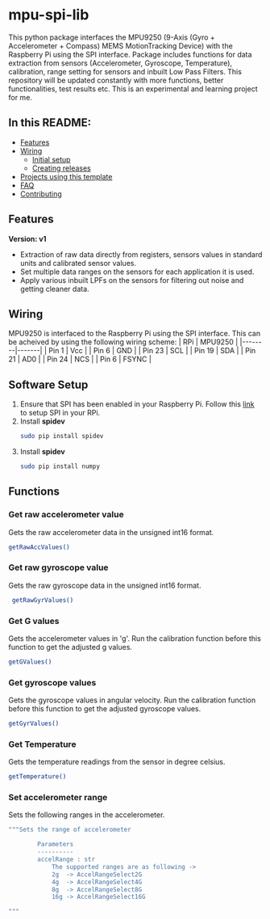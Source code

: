 # mpu-spi-lib
This python package interfaces the MPU9250 (9-Axis (Gyro + Accelerometer + Compass) MEMS MotionTracking Device) with the Raspberry Pi using the SPI interface. Package includes functions for data extraction from sensors (Accelerometer, Gyroscope, Temperature), calibration, range setting for sensors and inbuilt Low Pass Filters. This repository will be updated constantly with more functions, better functionalities, test results etc. This is an experimental and learning project for me.

## In this README:

- [Features](#features)
- [Wiring](#wiring)
  - [Initial setup](#initial-setup)
  - [Creating releases](#creating-releases)
- [Projects using this template](#projects-using-this-template)
- [FAQ](#faq)
- [Contributing](#contributing)

## Features
**Version: v1**
- Extraction of raw data directly from registers, sensors values in standard units and calibrated sensor values.
- Set multiple data ranges on the sensors for each application it is used.
- Apply various inbuilt LPFs on the sensors for filtering out noise and getting cleaner data.

## Wiring
MPU9250 is interfaced to the Raspberry Pi using the SPI interface. This can be acheived by using the following wiring scheme:
| RPi | MPU9250 |
|--------|-------|
| Pin 1 | Vcc |
| Pin 6 | GND |
| Pin 23 | SCL |
| Pin 19 | SDA |
| Pin 21 | AD0 |
| Pin 24 | NCS |
| Pin 6 | FSYNC |

## Software Setup
1. Ensure that SPI has been enabled in your Raspberry Pi. Follow this [link](https://www.raspberrypi-spy.co.uk/2014/08/enabling-the-spi-interface-on-the-raspberry-pi/) to setup SPI in your RPi.
2. Install **spidev**
   ```bash
   sudo pip install spidev
   ```
3. Install **spidev**
   ```bash
   sudo pip install numpy
   ```
## Functions
  ### Get raw accelerometer value
  Gets the raw accelerometer data in the unsigned int16 format.
   ```bash
   getRawAccValues()
   ```
  ### Get raw gyroscope value
  Gets the raw gyroscope data in the unsigned int16 format.
  ```bash
   getRawGyrValues()
   ```
  ### Get G values
  Gets the accelerometer values in 'g'. Run the calibration function before this function to get the adjusted g values.
  ```bash
  getGValues()
  ```
  ### Get gyroscope values
  Gets the gyroscope values in angular velocity. Run the calibration function before this function to get the adjusted gyroscope values.
  ```bash
  getGyrValues()
  ```
  ### Get Temperature
  Gets the temperature readings from the sensor in degree celsius.
  ```bash
getTemperature()
```
### Set accelerometer range
Sets the following ranges in the accelerometer.
```bash
"""Sets the range of accelerometer

		Parameters
		----------
		accelRange : str
			The supported ranges are as following ->
			2g  -> AccelRangeSelect2G
			4g  -> AccelRangeSelect4G
			8g  -> AccelRangeSelect8G
			16g -> AccelRangeSelect16G

"""
```
